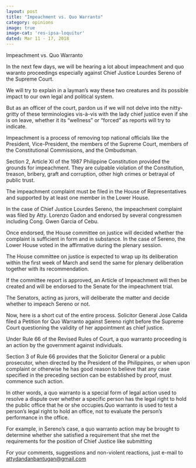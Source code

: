 ```yaml
---
layout: post
title: "Impeachment vs. Quo Warranto"
category: opinions
image: true
image-cat: 'res-ipsa-loquitur'
dated: Mar 11 - 17, 2018
---
```


Impeachment vs. Quo Warranto

In the next few days, we will be hearing a lot about impeachment and quo waranto proceedings especially against Chief Justice Lourdes Sereno of the Supreme Court.

We will try to explain in a layman’s way these two creatures and its possible impact to our own legal and political system.

But as an officer of the court, pardon us if we will not delve into the nitty-gritty of these terminologies vis-à-vis with the lady chief justice even if she is on leave, whether it its “wellness” or “forced” as reports will try to indicate.

Impeachment is a process of removing top national officials like the President, Vice-President, the members of the Supreme Court, members of the Constitutional Commissions, and the Ombudsman.

Section 2, Article XI of the 1987 Philippine Constitution provided the grounds for impeachment. They are culpable violation of the Constitution, treason, bribery, graft and corruption, other high crimes or betrayal of public trust. 

The impeachment complaint must be filed in the House of Representatives and supported by at least one member in the Lower House. 

In the case of Chief Justice Lourdes Sereno, the impeachment complaint was filed by Atty. Lorenzo Gadon and endorsed by several congressmen including Cong. Gwen Garcia of Cebu.

Once endorsed, the House committee on justice will decided whether the complaint is sufficient in form and in substance. In the case of Sereno, the Lower House voted in the affirmative during the plenary session.

The House committee on justice is expected to wrap up its deliberation within the first week of March and send the same for plenary deliberation together with its recommendation.

If the committee report is approved, an Article of Impeachment will then be created and will be endorsed to the Senate for the impeachment trial.

The Senators, acting as jurors, will deliberate the matter and decide whether to impeach Sereno or not.

Now, here is a short cut of the entire process. Solicitor General Jose Calida filed a Petition for Quo Warranto against Sereno right before the Supreme Court questioning the validity of her appointment as chief justice.

Under Rule 66 of the Revised Rules of Court, a quo warranto proceeding is an action by the government against individuals.

Section 3 of Rule 66 provides that the Solicitor General or a public prosecutor, when directed by the President of the Philippines, or when upon complaint or otherwise he has good reason to believe that any case specified in the preceding section can be established by proof, must commence such action.

In other words, a quo warranto is a special form of legal action used to resolve a dispute over whether a specific person has the legal right to hold the public office that he or she occupies.Quo warranto is used to test a person’s legal right to hold an office, not to evaluate the person’s performance in the office. 

For example, in Sereno’s case, a quo warranto action may be brought to determine whether she satisfied a requirement that she met the requirements for the position of Chief Justice like submitting 

For your comments, suggestions and non-violent reactions, just e-mail to attydandanbantugan@gmail.com
